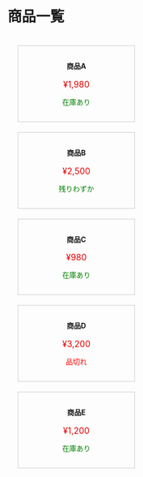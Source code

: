 <!DOCTYPE html>
<html lang="ja">
<head>
    <meta charset="UTF-8">
    <meta name="viewport" content="width=device-width, initial-scale=1.0">
    <title>商品一覧テスト</title>
    <style>
        .product-list {
            display: flex;
            flex-wrap: wrap;
            gap: 20px;
            padding: 20px;
        }
        .product-item {
            border: 1px solid #ccc;
            padding: 15px;
            width: 200px;
            text-align: center;
        }
        .product-name {
            font-weight: bold;
            margin-bottom: 5px;
        }
        .product-price {
            color: #e60000;
            font-size: 1.2em;
            margin-bottom: 10px;
        }
        .product-stock {
            color: green;
        }
        .product-item.sold-out .product-stock {
            color: red;
        }
    </style>
</head>
<body>
    <h1>商品一覧</h1>
    <div class="product-list">
        <div class="product-item">
            <p class="product-name">商品A</p>
            <p class="product-price">¥1,980</p>
            <p class="product-stock">在庫あり</p>
        </div>
        <div class="product-item">
            <p class="product-name">商品B</p>
            <p class="product-price">¥2,500</p>
            <p class="product-stock">残りわずか</p>
        </div>
        <div class="product-item">
            <p class="product-name">商品C</p>
            <p class="product-price">¥980</p>
            <p class="product-stock">在庫あり</p>
        </div>
        <div class="product-item sold-out">
            <p class="product-name">商品D</p>
            <p class="product-price">¥3,200</p>
            <p class="product-stock">品切れ</p>
        </div>
        <div class="product-item">
            <p class="product-name">商品E</p>
            <p class="product-price">¥1,200</p>
            <p class="product-stock">在庫あり</p>
        </div>
    </div>
</body>
</html>
